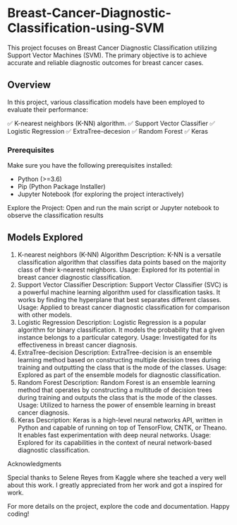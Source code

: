 # Breast-Cancer-Diagnostic-Classification-using-SVM
This project focuses on Breast Cancer Diagnostic Classification utilizing Support Vector Machines (SVM). 
The primary objective is to achieve accurate and reliable diagnostic outcomes for breast cancer cases.

## Overview

In this project, various classification models have been employed to evaluate their performance:

 ✅ K-nearest neighbors (K-NN) algorithm.
 ✅ Support Vector Classifier
 ✅ Logistic Regression
 ✅ ExtraTree-decesion
 ✅ Random Forest
 ✅ Keras 

### Prerequisites

Make sure you have the following prerequisites installed:

- Python (>=3.6)
- Pip (Python Package Installer)
- Jupyter Notebook (for exploring the project interactively)

Explore the Project:
Open and run the main script or Jupyter notebook to observe the classification results

## Models Explored

1. K-nearest neighbors (K-NN) Algorithm
Description:
K-NN is a versatile classification algorithm that classifies data points based on the majority class of their k-nearest neighbors.
Usage:
Explored for its potential in breast cancer diagnostic classification.
2. Support Vector Classifier
Description:
Support Vector Classifier (SVC) is a powerful machine learning algorithm used for classification tasks. It works by finding the hyperplane that best separates different classes.
Usage:
Applied to breast cancer diagnostic classification for comparison with other models.
3. Logistic Regression
Description:
Logistic Regression is a popular algorithm for binary classification. It models the probability that a given instance belongs to a particular category.
Usage:
Investigated for its effectiveness in breast cancer diagnosis.
4. ExtraTree-decision
Description:
ExtraTree-decision is an ensemble learning method based on constructing multiple decision trees during training and outputting the class that is the mode of the classes.
Usage:
Explored as part of the ensemble models for diagnostic classification.
5. Random Forest
Description:
Random Forest is an ensemble learning method that operates by constructing a multitude of decision trees during training and outputs the class that is the mode of the classes.
Usage:
Utilized to harness the power of ensemble learning in breast cancer diagnosis.
6. Keras
Description:
Keras is a high-level neural networks API, written in Python and capable of running on top of TensorFlow, CNTK, or Theano. It enables fast experimentation with deep neural networks.
Usage:
Explored for its capabilities in the context of neural network-based diagnostic classification.

Acknowledgments

Special thanks to Selene Reyes from Kaggle where she teached a very well about this work. I greatly appreciated from her work and got a inspired for work. 

For more details on the project, explore the code and documentation. Happy coding!
